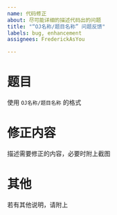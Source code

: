```yaml
---
name: 代码修正
about: 尽可能详细的描述代码出的问题
title: "“OJ名称/题目名称” 问题反馈"
labels: bug, enhancement
assignees: FrederickAsYou

---
```


# 题目

使用 `OJ名称/题目名称` 的格式

# 修正内容

描述需要修正的内容，必要时附上截图

# 其他

若有其他说明，请附上
